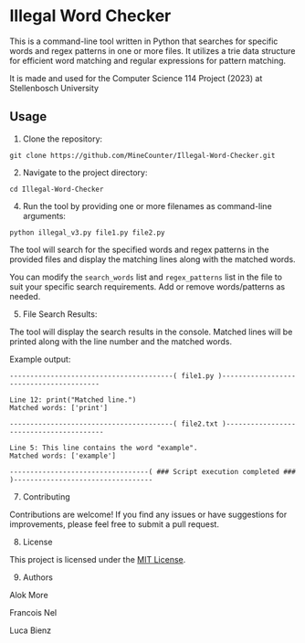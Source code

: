 # Illegal Word Checker

This is a command-line tool written in Python that searches for specific words and regex patterns in one or more files. It utilizes a trie data structure for efficient word matching and regular expressions for pattern matching.

It is made and used for the Computer Science 114 Project (2023) at Stellenbosch University 

## Usage

1. Clone the repository:

```git clone https://github.com/MineCounter/Illegal-Word-Checker.git```


2. Navigate to the project directory:

```cd Illegal-Word-Checker```


4. Run the tool by providing one or more filenames as command-line arguments:

```python illegal_v3.py file1.py file2.py```


The tool will search for the specified words and regex patterns in the provided files and display the matching lines along with the matched words.


You can modify the `search_words` list and `regex_patterns` list in the file to suit your specific search requirements. Add or remove words/patterns as needed.

5. File Search Results:

The tool will display the search results in the console. Matched lines will be printed along with the line number and the matched words.

Example output:
```
----------------------------------------( file1.py )----------------------------------------

Line 12: print("Matched line.")
Matched words: ['print']

----------------------------------------( file2.txt )----------------------------------------

Line 5: This line contains the word "example".
Matched words: ['example']

----------------------------------( ### Script execution completed ### )----------------------------------
```

7. Contributing

Contributions are welcome! If you find any issues or have suggestions for improvements, please feel free to submit a pull request.

8. License

This project is licensed under the [MIT License](LICENSE).

9. Authors

Alok More

Francois Nel

Luca Bienz
